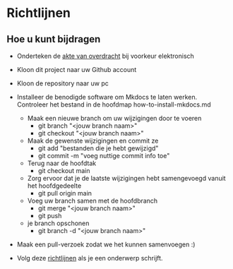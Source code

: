 # Richtlijnen

## Hoe u kunt bijdragen

- Onderteken de [akte van
  overdracht](https://www.thezabbixbook.com/files/form%20deed%20of%20transfer%20Book%20Zabbix.pdf)
  bij voorkeur elektronisch
- Kloon dit project naar uw Github account
- Kloon de repository naar uw pc

- Installeer de benodigde software om Mkdocs te laten werken. Controleer het
  bestand in de hoofdmap how-to-install-mkdocs.md
  - Maak een nieuwe branch om uw wijzigingen door te voeren
    - git branch "<jouw branch naam\>"
    - git checkout "<jouw branch naam\>"
  - Maak de gewenste wijzigingen en commit ze
    - git add "bestanden die je hebt gewijzigd"
    - git commit -m "voeg nuttige commit info toe"
  - Terug naar de hoofdtak
    - git checkout main
  - Zorg ervoor dat je de laatste wijzigingen hebt samengevoegd vanuit het
    hoofdgedeelte
    - git pull origin main
  - Voeg uw branch samen met de hoofdbranch
    - git merge "<jouw branch naam\>"
    - git push
  - je branch opschonen
    - git branch -d "<jouw branch naam\>"
- Maak een pull-verzoek zodat we het kunnen samenvoegen :)
- Volg deze
  [richtlijnen](https://github.com/Trikke76/the-zabbix-book/blob/main/how-to-rules-for-writing.md)
  als je een onderwerp schrijft.

